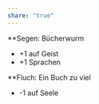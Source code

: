 ```yaml
---
share: "true"
---
```

**Segen: Bücherwurm  
- +1 auf Geist  
- +1 Sprachen  
  
**Fluch: Ein Buch zu viel  
- -1 auf Seele